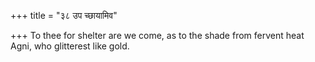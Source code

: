 +++
title = "३८ उप च्छायामिव"

+++
To thee for shelter are we come, as to the shade from fervent heat  
     Agni, who glitterest like gold.